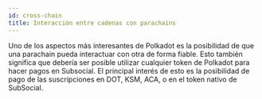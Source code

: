 ```yaml
---
id: cross-chain
title: Interacción entre cadenas con parachains
---
```


Uno de los aspectos más interesantes de Polkadot es la posibilidad de que una parachain pueda interactuar con otra de forma fiable. Esto también significa que debería ser posible utilizar cualquier token de Polkadot para hacer pagos en Subsocial. El principal interés de esto es la posibilidad de pago de las suscripciones en DOT, KSM, ACA, o en el token nativo de SubSocial.
